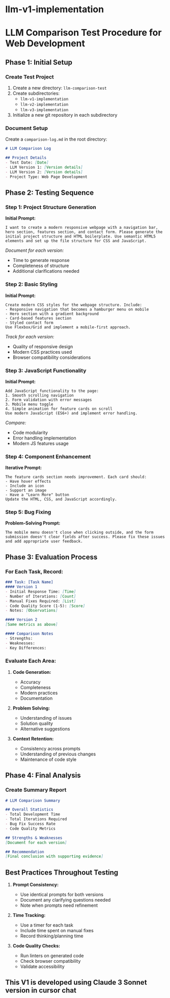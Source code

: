# llm-v1-implementation
# LLM Comparison Test Procedure for Web Development

## Phase 1: Initial Setup

### Create Test Project
1. Create a new directory: `llm-comparison-test`
2. Create subdirectories:
   - `llm-v1-implementation`
   - `llm-v2-implementation`
   - `llm-v3-implementation`
3. Initialize a new git repository in each subdirectory

### Document Setup
Create a `comparison-log.md` in the root directory:
```markdown
# LLM Comparison Log

## Project Details
- Test Date: [Date]
- LLM Version 1: [Version details]
- LLM Version 2: [Version details]
- Project Type: Web Page Development
```

## Phase 2: Testing Sequence

### Step 1: Project Structure Generation
**Initial Prompt:**
```
I want to create a modern responsive webpage with a navigation bar, hero section, features section, and contact form. Please generate the initial project structure and HTML boilerplate. Use semantic HTML5 elements and set up the file structure for CSS and JavaScript.
```

*Document for each version:*
- Time to generate response
- Completeness of structure
- Additional clarifications needed

### Step 2: Basic Styling
**Initial Prompt:**
```
Create modern CSS styles for the webpage structure. Include:
- Responsive navigation that becomes a hamburger menu on mobile
- Hero section with a gradient background
- Card-based features section
- Styled contact form
Use Flexbox/Grid and implement a mobile-first approach.
```

*Track for each version:*
- Quality of responsive design
- Modern CSS practices used
- Browser compatibility considerations

### Step 3: JavaScript Functionality
**Initial Prompt:**
```
Add JavaScript functionality to the page:
1. Smooth scrolling navigation
2. Form validation with error messages
3. Mobile menu toggle
4. Simple animation for feature cards on scroll
Use modern JavaScript (ES6+) and implement error handling.
```

*Compare:*
- Code modularity
- Error handling implementation
- Modern JS features usage

### Step 4: Component Enhancement
**Iterative Prompt:**
```
The feature cards section needs improvement. Each card should:
- Have hover effects
- Include an icon
- Support an image
- Have a "Learn More" button
Update the HTML, CSS, and JavaScript accordingly.
```

### Step 5: Bug Fixing
**Problem-Solving Prompt:**
```
The mobile menu doesn't close when clicking outside, and the form submission doesn't clear fields after success. Please fix these issues and add appropriate user feedback.
```

## Phase 3: Evaluation Process

### For Each Task, Record:
```markdown
### Task: [Task Name]
#### Version 1
- Initial Response Time: [Time]
- Number of Iterations: [Count]
- Manual Fixes Required: [List]
- Code Quality Score (1-5): [Score]
- Notes: [Observations]

#### Version 2
[Same metrics as above]

#### Comparison Notes
- Strengths:
- Weaknesses:
- Key Differences:
```

### Evaluate Each Area:
1. **Code Generation:**
   - Accuracy
   - Completeness
   - Modern practices
   - Documentation

2. **Problem Solving:**
   - Understanding of issues
   - Solution quality
   - Alternative suggestions

3. **Context Retention:**
   - Consistency across prompts
   - Understanding of previous changes
   - Maintenance of code style

## Phase 4: Final Analysis

### Create Summary Report
```markdown
# LLM Comparison Summary

## Overall Statistics
- Total Development Time
- Total Iterations Required
- Bug Fix Success Rate
- Code Quality Metrics

## Strengths & Weaknesses
[Document for each version]

## Recommendation
[Final conclusion with supporting evidence]
```

## Best Practices Throughout Testing

1. **Prompt Consistency:**
   - Use identical prompts for both versions
   - Document any clarifying questions needed
   - Note when prompts need refinement

2. **Time Tracking:**
   - Use a timer for each task
   - Include time spent on manual fixes
   - Record thinking/planning time

3. **Code Quality Checks:**
   - Run linters on generated code
   - Check browser compatibility
   - Validate accessibility

## This V1 is developed using Claude 3 Sonnet version in cursor chat
